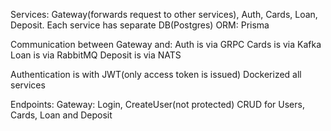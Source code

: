 Services: Gateway(forwards request to other services), Auth, Cards, Loan, Deposit.
Each service has separate DB(Postgres)
ORM: Prisma


Communication between Gateway and:
Auth is via GRPC
Cards is via Kafka
Loan is via RabbitMQ
Deposit is via NATS

Authentication is with JWT(only access token is issued)
Dockerized all services

Endpoints:
Gateway: Login, CreateUser(not protected)
CRUD for Users, Cards, Loan and Deposit